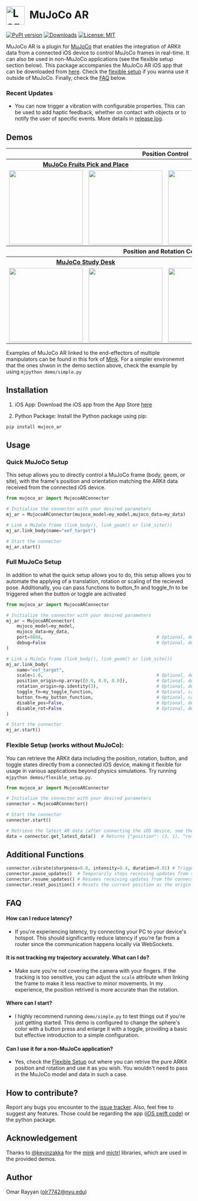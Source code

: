 # <img src="https://github.com/user-attachments/assets/9b731c7f-7ad1-4607-90aa-f6ff1830a936" width="50" align="center" alt="Logo">&nbsp;&nbsp;MuJoCo AR

[![PyPI version](https://img.shields.io/pypi/v/mujoco_ar)](https://pypi.org/project/mujoco_ar/) [![Downloads](https://static.pepy.tech/badge/mujoco_ar)](https://pepy.tech/project/mujoco_ar) [![License: MIT](https://img.shields.io/badge/License-MIT-yellow.svg)](https://opensource.org/licenses/MIT) 

MuJoCo AR is a plugin for [MuJoCo](https://github.com/google-deepmind/mujoco) that enables the integration of ARKit data from a connected iOS device to control MuJoCo frames in real-time. It can also be used in non-MuJoCo applications (see the flexible setup section below). This package accompanies the MuJoCo AR iOS app that can be downloaded from [here](https://apps.apple.com/ae/app/mujoco-ar/id6612039501). Check the [flexible setup](#flexible-setup-works-without-mujoco) if you wanna use it outside of MuJoCo. Finally, check the [FAQ](#faq) below.

### Recent Updates

- You can now trigger a vibration with configurable properties. This can be used to add haptic feedback, whether on contact with objects or to notify the user of specific events. More details in [release log](https://github.com/omarrayyann/MujocoAR/releases/tag/v1.2.0).



## Demos

<table>
  <tr>
    <th colspan="4">
         Position Control
      </th>
  </tr>
  <tr>
    <th colspan="2">
          <a href="https://github.com/omarrayyann/mujoco_fruit_picking" target="_blank">MuJoCo Fruits Pick and Place</a>
      </th>
      <th colspan="2">
          <a href="https://github.com/omarrayyann/mujoco_pusht" target="_blank">MuJoCo PushT</a>
      </th>
  </tr>
  <tr>
    <td><img src="https://github.com/user-attachments/assets/3d496ce1-0b5d-4a1f-a6d2-dc2e19d1e3d8" width="200px" /></td>
    <td><img src="https://github.com/user-attachments/assets/8fd2b0ae-f90a-4df5-b114-3feac7c87e37" width="200px" /></td>
    <td><img src="https://github.com/user-attachments/assets/c1e927c5-a4af-4c95-a6d0-fe7f8a026c34" width="200px" /></td>
    <td><img src="https://github.com/user-attachments/assets/a58ed764-4e05-40a5-b26a-5bd896584f34" width="200px" /></td>
  </tr>
  <tr>
    <th colspan="4">
         Position and Rotation Control
      </th>
  </tr>
   <tr>
    <th colspan="2">
          <a href="https://github.com/omarrayyann/mujoco_study_desk" target="_blank">MuJoCo Study Desk</a>
      </th>
      <th colspan="2">
          <a href="https://github.com/omarrayyann/mujoco_blocks_stacking" target="_blank">MuJoCo Blocks Stacking</a>
      </th>
  </tr>
  <tr>
    <td><img src="https://github.com/user-attachments/assets/e70569ce-5ade-4161-95ab-007b1d612e0a" width="200px" /></td>
    <td><img src="https://github.com/user-attachments/assets/88635d5e-63f3-41b3-af83-3af03588c84f" width="200px" /></td>
    <td><img src="https://github.com/user-attachments/assets/dbb1dbb7-5dff-4c24-88fb-9f4b8afd7d8b" width="200px" /></td>
    <td><img src="https://github.com/user-attachments/assets/df43bb40-6e58-4e94-8d1c-a4fa90359d65" width="200px" /></td>
  </tr>
</table>

Examples of MuJoCo AR linked to the end-effectors of multiple manipulators can be found in this fork of [Mink](https://github.com/omarrayyann/mink-mujocoAR). For a simpler environemnt that the ones shwon in the demo section above, check the example by using ```mjpython demo/simple.py```

## Installation

1. iOS App: Download the iOS app from the App Store [here](https://apps.apple.com/ae/app/mujoco-ar/id6612039501)

2. Python Package: Install the Python package using pip:

```bash
pip install mujoco_ar
```

## Usage

### Quick MuJoCo Setup

This setup allows you to directly control a MuJoCo frame (body, geom, or site), with the frame's position and orientation matching the ARKit data received from the connected iOS device.

```python
from mujoco_ar import MujocoARConnector

# Initialize the connector with your desired parameters
mj_ar = MujocoARConnector(mujoco_model=my_model,mujoco_data=my_data)

# Link a MuJoCo frame (link_body(), link_geom() or link_site())
mj_ar.link_body(name="eef_target")

# Start the connector
mj_ar.start()
```
### Full MuJoCo Setup

In addition to what the quick setup allows you to do, this setup allows you to automate the applying of a translation, rotation or scaling of the recieved pose. Additionally, you can pass functions to button_fn and toggle_fn to be triggered when the button or toggle are activated

```python
from mujoco_ar import MujocoARConnector

# Initialize the connector with your desired parameters
mj_ar = MujocoARConnector(
    mujoco_model=my_model, 
    mujoco_data=my_data, 
    port=8888,                                           # Optional, defaults to 8888 if not provided
    debug=False                                          # Optional, defaults to False if not provided
)

# Link a MuJoCo frame (link_body(), link_geom() or link_site())
mj_ar.link_body(
    name="eef_target",
    scale=1.0,                                           # Optional, defaults to 1.0 if not provided
    position_origin=np.array([0.0, 0.0, 0.0]),           # Optional, defaults to [0, 0, 0] if not provided
    rotation_origin=np.identity(3),                      # Optional, defaults to I(3) if not provided
    toggle_fn=my_toggle_function,                        # Optional, calls nothing if not provided
    button_fn=my_button_function,                        # Optional, calls nothing if not provided
    disable_pos=False,                                   # Optional, defaults to False if not provided
    disable_rot=False                                    # Optional, defaults to False if not provided
)

# Start the connector
mj_ar.start()
```

### Flexible Setup (works without MuJoCo):

You can retrieve the ARKit data including the position, rotation, button, and toggle states directly from a connected iOS device, making it flexible for usage in various applications beyond physics simulations. Try running ```mjpython demos/flexible_setup.py```.

```python
from mujoco_ar import MujocoARConnector

# Initialize the connector with your desired parameters
connector = MujocoARConnector()

# Start the connector
connector.start()

# Retrieve the latest AR data (after connecting the iOS device, see the guide below)
data = connector.get_latest_data()  # Returns {"position": (3, 1), "rotation": (3, 3), "button": bool, "toggle": bool}
```
## Additional Functions

```python
connector.vibrate(sharpness=0.8, intensity=0.4, duration=0.01) # Trigger a vibration on the connected device
connector.pause_updates()  # Temporarily stops receiving updates from the connected device.
connector.resume_updates() # Resumes receiving updates from the connected device.
connector.reset_position() # Resets the current position as the origin (0,0,0).

```

## FAQ

#### How can I reduce latency?

- If you're experiencing latency, try connecting your PC to your device's hotspot. This should significantly reduce latency if you're far from a router since the communication happens locally via WebSockets.

#### It is not tracking my trajectory accurately. What can I do?

- Make sure you're not covering the camera with your fingers. If the tracking is too sensitive, you can adjust the `scale` attribute when linking the frame to make it less reactive to minor movements. In my experience, the position retrived is more accurate than the rotation.

#### Where can I start?

- I highly recommend running `demo/simple.py` to test things out if you're just getting started. This demo is configured to change the sphere's color with a button press and enlarge it with a toggle, providing a basic but effective introduction to a simple configuration.
  
#### Can I use it for a non-MuJoCo application?

- Yes, check the [Flexible Setup](#flexible-setup-works-without-mujoco) out where you can retrive the pure ARKit position and rotation and use it as you wish. You wouldn't need to pass in the MuJoCo model and data in such a case.

## How to contribute?

Report any bugs you encounter to the [issue tracker](https://github.com/omarrayyann/MujocoAR/issues). Also, feel free to suggest any features. Those could be regarding the app ([iOS swift code](https://github.com/omarrayyann/MujocoAR-iOS-App)) or the python package.

## Acknowledgement

Thanks to  [@kevinzakka](https://www.github.com/kevinzakka) for the [mink](https://github.com/kevinzakka/mink) and [mjctrl](https://github.com/kevinzakka/mjctrl) libraries, which are used in the provided demos.

## Author

Omar Rayyan (olr7742@nyu.edu)
